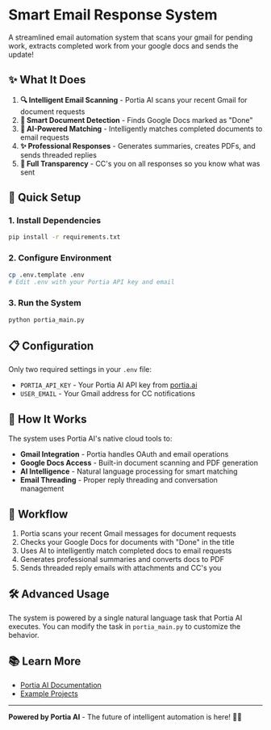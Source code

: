 # Smart Email Response System

A streamlined email automation system that scans your gmail for pending work, extracts completed work from your google docs and sends the update!

## ✨ What It Does

1. **🔍 Intelligent Email Scanning** - Portia AI scans your recent Gmail for document requests
2. **📄 Smart Document Detection** - Finds Google Docs marked as "Done" 
3. **🧠 AI-Powered Matching** - Intelligently matches completed documents to email requests
4. **✨ Professional Responses** - Generates summaries, creates PDFs, and sends threaded replies
5. **📧 Full Transparency** - CC's you on all responses so you know what was sent

## 🚀 Quick Setup

### 1. Install Dependencies
```bash
pip install -r requirements.txt
```

### 2. Configure Environment
```bash
cp .env.template .env
# Edit .env with your Portia API key and email
```

### 3. Run the System
```bash
python portia_main.py
```

## 📋 Configuration

Only two required settings in your `.env` file:

- `PORTIA_API_KEY` - Your Portia AI API key from [portia.ai](https://portia.ai)
- `USER_EMAIL` - Your Gmail address for CC notifications

## 🎯 How It Works

The system uses Portia AI's native cloud tools to:

- **Gmail Integration** - Portia handles OAuth and email operations
- **Google Docs Access** - Built-in document scanning and PDF generation  
- **AI Intelligence** - Natural language processing for smart matching
- **Email Threading** - Proper reply threading and conversation management

## 🔄 Workflow

1. Portia scans your recent Gmail messages for document requests
2. Checks your Google Docs for documents with "Done" in the title
3. Uses AI to intelligently match completed docs to email requests
4. Generates professional summaries and converts docs to PDF
5. Sends threaded reply emails with attachments and CC's you

## 🛠 Advanced Usage

The system is powered by a single natural language task that Portia AI executes. You can modify the task in `portia_main.py` to customize the behavior.

## 📚 Learn More

- [Portia AI Documentation](https://docs.portia.ai)
- [Example Projects](https://github.com/portia-ai/portia-agent-examples)

---

**Powered by Portia AI** - The future of intelligent automation is here! 🤖✨
